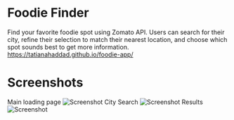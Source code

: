 # Foodie Finder

Find your favorite foodie spot using Zomato API. Users can search for their city, refine their selection to match their nearest location, and choose which spot sounds best to get more information. 
https://tatianahaddad.github.io/foodie-app/

# Screenshots

Main loading page
![Screenshot](/images/main-screen.png)
City Search
![Screenshot](/images/city-search.png)
Results
![Screenshot](/images/results.png)